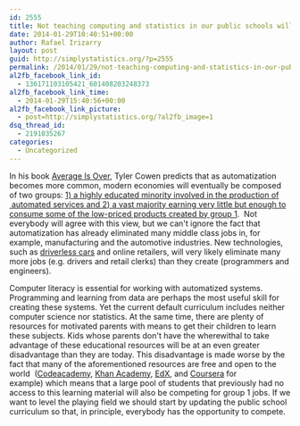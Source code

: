 ```yaml
---
id: 2555
title: Not teaching computing and statistics in our public schools will make upward mobility even harder
date: 2014-01-29T10:40:51+00:00
author: Rafael Irizarry
layout: post
guid: http://simplystatistics.org/?p=2555
permalink: /2014/01/29/not-teaching-computing-and-statistics-in-our-public-schools-will-make-upward-mobility-even-harder/
al2fb_facebook_link_id:
  - 136171103105421_601408203248373
al2fb_facebook_link_time:
  - 2014-01-29T15:40:56+00:00
al2fb_facebook_link_picture:
  - post=http://simplystatistics.org/?al2fb_image=1
dsq_thread_id:
  - 2191035267
categories:
  - Uncategorized
---
```

In his book <a href="http://www.amazon.com/dp/0525953736/?tag=slatmaga-20" target="_blank">Average Is Over</a>, Tyler Cowen predicts that as automatization becomes more common, modern economies will eventually be composed of two groups: [1) a highly educated minority involved in the production of  automated services and 2) a vast majority earning very little but enough to consume some of the low-priced products created by group 1](http://en.wikipedia.org/wiki/Average_is_Over).  Not everybody will agree with this view, but we can't ignore the fact that automatization has already eliminated many middle class jobs in, for example, manufacturing and the automotive industries. New technologies, such as [driverless cars](http://www.youtube.com/watch?v=cdgQpa1pUUE) and online retailers, will very likely eliminate many more jobs (e.g. drivers and retail clerks) than they create (programmers and engineers).

Computer literacy is essential for working with automatized systems. Programming and learning from data are perhaps the most useful skill for creating these systems. Yet the current default curriculum includes neither computer science nor statistics. At the same time, there are plenty of resources for motivated parents with means to get their children to learn these subjects. Kids whose parents don't have the wherewithal to take advantage of these educational resources will be at an even greater disadvantage than they are today. This disadvantage is made worse by the fact that many of the aforementioned resources are free and open to the world  ([Codeacademy](http://www.codecademy.com/), [Khan Academy](https://www.khanacademy.org/), [EdX](https://www.edx.org/), and [Coursera](https://www.coursera.org/) for example) which means that a large pool of students that previously had no access to this learning material will also be competing for group 1 jobs. If we want to level the playing field we should start by updating the public school curriculum so that, in principle, everybody has the opportunity to compete.